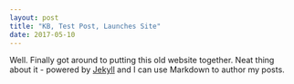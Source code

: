 ```yaml
---
layout: post
title: "KB, Test Post, Launches Site"
date: 2017-05-10
---
```


Well. Finally got around to putting this old website together. 
Neat thing about it - powered by [Jekyll](http://jekyllrb.com) and I can use Markdown to author my posts. 
